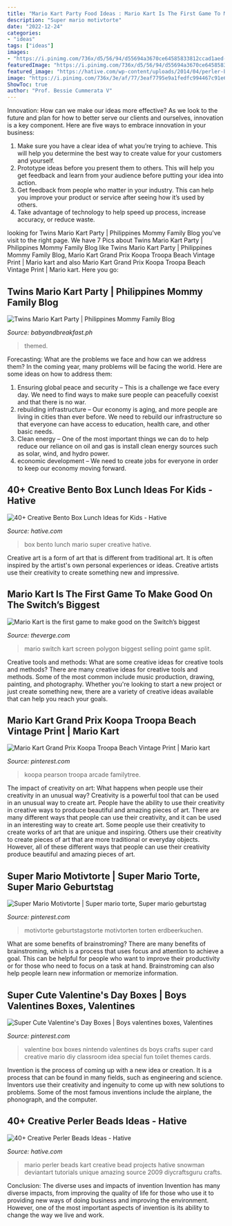 ```yaml
---
title: "Mario Kart Party Food Ideas : Mario Kart Is The First Game To Make Good On The Switch’s Biggest"
description: "Super mario motivtorte"
date: "2022-12-24"
categories:
- "ideas"
tags: ["ideas"]
images:
- "https://i.pinimg.com/736x/d5/56/94/d55694a3670ce64585833812ccad1aed--valentine-day-boxes-mario-valentine-box-ideas.jpg"
featuredImage: "https://i.pinimg.com/736x/d5/56/94/d55694a3670ce64585833812ccad1aed--valentine-day-boxes-mario-valentine-box-ideas.jpg"
featured_image: "https://hative.com/wp-content/uploads/2014/04/perler-beads-ideas/7-mario-perler-bead.jpg"
image: "https://i.pinimg.com/736x/3e/af/77/3eaf7795e9a1fedfc994467c91e6a074.jpg"
ShowToc: true
author: "Prof. Bessie Cummerata V"
---
```



Innovation: How can we make our ideas more effective?
As we look to the future and plan for how to better serve our clients and ourselves, innovation is a key component. Here are five ways to embrace innovation in your business: 
1. Make sure you have a clear idea of what you’re trying to achieve. This will help you determine the best way to create value for your customers and yourself. 
2. Prototype ideas before you present them to others. This will help you get feedback and learn from your audience before putting your idea into action. 
3. Get feedback from people who matter in your industry. This can help you improve your product or service after seeing how it’s used by others. 
4. Take advantage of technology to help speed up process, increase accuracy, or reduce waste.

	

		
looking for Twins Mario Kart Party | Philippines Mommy Family Blog you've visit to the right page. We have 7 Pics about Twins Mario Kart Party | Philippines Mommy Family Blog like Twins Mario Kart Party | Philippines Mommy Family Blog, Mario Kart Grand Prix Koopa Troopa Beach Vintage Print | Mario kart and also Mario Kart Grand Prix Koopa Troopa Beach Vintage Print | Mario kart. Here you go:
		
    
## Twins Mario Kart Party | Philippines Mommy Family Blog

<img loading=lazy src="https://8lw722p1g4o3lmqlopay7w1bkx-wpengine.netdna-ssl.com/wp-content/uploads/2020/02/Its-a-Twin-Justin-and-Jeriels-Mario-Kart-Themed-Birthday-Party-25.jpg" onerror="this.onerror=null;this.src='https://tse4.mm.bing.net/th?id=OIP.DuMPJ0tzznNGQqZKsZBLpQHaLH&amp;pid=15.1';" alt="Twins Mario Kart Party | Philippines Mommy Family Blog">

_Source: babyandbreakfast.ph_

>themed. 

	

Forecasting: What are the problems we face and how can we address them?
In the coming year, many problems will be facing the world. Here are some ideas on how to address them: 
1. Ensuring global peace and security – This is a challenge we face every day. We need to find ways to make sure people can peacefully coexist and that there is no war. 
2. rebuilding infrastructure – Our economy is aging, and more people are living in cities than ever before. We need to rebuild our infrastructure so that everyone can have access to education, health care, and other basic needs. 
3. Clean energy – One of the most important things we can do to help reduce our reliance on oil and gas is install clean energy sources such as solar, wind, and hydro power. 
4. economic development – We need to create jobs for everyone in order to keep our economy moving forward.

    
## 40+ Creative Bento Box Lunch Ideas For Kids - Hative

<img loading=lazy src="http://hative.com/wp-content/uploads/2014/04/lunch-box-ideas/4-super-mario-lunch-box.jpg" onerror="this.onerror=null;this.src='https://tse1.mm.bing.net/th?id=OIP.S0ujmum2y1PF39iHaIP4bwHaJF&amp;pid=15.1';" alt="40+ Creative Bento Box Lunch Ideas for Kids - Hative">

_Source: hative.com_

>box bento lunch mario super creative hative. 

	

Creative art is a form of art that is different from traditional art. It is often inspired by the artist's own personal experiences or ideas. Creative artists use their creativity to create something new and impressive.

    
## Mario Kart Is The First Game To Make Good On The Switch’s Biggest

<img loading=lazy src="https://cdn.vox-cdn.com/thumbor/tUKGJbwaikR_KieT1hYg5ANc2eU=/0x0:1280x720/1200x800/filters:focal(538x258:742x462)/cdn.vox-cdn.com/uploads/chorus_image/image/54608651/NintendoSwitch_MarioKart8Deluxe_Presentation2017_scrn27_bmp_jpgcopy.0.jpg" onerror="this.onerror=null;this.src='https://tse3.mm.bing.net/th?id=OIP.ptOb1ZPjpePeyecTt1IBDQHaE8&amp;pid=15.1';" alt="Mario Kart is the first game to make good on the Switch’s biggest">

_Source: theverge.com_

>mario switch kart screen polygon biggest selling point game split. 

	

Creative tools and methods: What are some creative ideas for creative tools and methods?
There are many creative ideas for creative tools and methods. Some of the most common include music production, drawing, painting, and photography. Whether you're looking to start a new project or just create something new, there are a variety of creative ideas available that can help you reach your goals.

    
## Mario Kart Grand Prix Koopa Troopa Beach Vintage Print | Mario Kart

<img loading=lazy src="https://i.pinimg.com/736x/3e/af/77/3eaf7795e9a1fedfc994467c91e6a074.jpg" onerror="this.onerror=null;this.src='https://tse2.mm.bing.net/th?id=OIP.Q1oKsTamV2_WiTPdhYaa-wHaKx&amp;pid=15.1';" alt="Mario Kart Grand Prix Koopa Troopa Beach Vintage Print | Mario kart">

_Source: pinterest.com_

>koopa pearson troopa arcade familytree. 

	

The impact of creativity on art: What happens when people use their creativity in an unusual way?
Creativity is a powerful tool that can be used in an unusual way to create art. People have the ability to use their creativity in creative ways to produce beautiful and amazing pieces of art. There are many different ways that people can use their creativity, and it can be used in an interesting way to create art. Some people use their creativity to create works of art that are unique and inspiring. Others use their creativity to create pieces of art that are more traditional or everyday objects. However, all of these different ways that people can use their creativity produce beautiful and amazing pieces of art.

    
## Super Mario Motivtorte | Super Mario Torte, Super Mario Geburtstag

<img loading=lazy src="https://i.pinimg.com/736x/f6/f1/54/f6f154f3134dbda59fed86560c7af3ff.jpg" onerror="this.onerror=null;this.src='https://tse3.mm.bing.net/th?id=OIP.AUANOmExcia8v1AdEWmBNAHaJ3&amp;pid=15.1';" alt="Super Mario Motivtorte | Super mario torte, Super mario geburtstag">

_Source: pinterest.com_

>motivtorte geburtstagstorte motivtorten torten erdbeerkuchen. 

	

What are some benefits of brainstroming?
There are many benefits of brainstroming, which is a process that uses focus and attention to achieve a goal. This can be helpful for people who want to improve their productivity or for those who need to focus on a task at hand. Brainstroming can also help people learn new information or memorize information.

    
## Super Cute Valentine&#039;s Day Boxes | Boys Valentines Boxes, Valentines

<img loading=lazy src="https://i.pinimg.com/736x/d5/56/94/d55694a3670ce64585833812ccad1aed--valentine-day-boxes-mario-valentine-box-ideas.jpg" onerror="this.onerror=null;this.src='https://tse1.mm.bing.net/th?id=OIP.11E2L4ZAVSfpwaoIyhxK7QHaJ6&amp;pid=15.1';" alt="Super Cute Valentine&#039;s Day Boxes | Boys valentines boxes, Valentines">

_Source: pinterest.com_

>valentine box boxes nintendo valentines ds boys crafts super card creative mario diy classroom idea special fun toilet themes cards. 

	

Invention is the process of coming up with a new idea or creation. It is a process that can be found in many fields, such as engineering and science. Inventors use their creativity and ingenuity to come up with new solutions to problems. Some of the most famous inventions include the airplane, the phonograph, and the computer.

    
## 40+ Creative Perler Beads Ideas - Hative

<img loading=lazy src="https://hative.com/wp-content/uploads/2014/04/perler-beads-ideas/7-mario-perler-bead.jpg" onerror="this.onerror=null;this.src='https://tse4.mm.bing.net/th?id=OIP.zULHWMOw4dnxqqloE6_oTAHaE7&amp;pid=15.1';" alt="40+ Creative Perler Beads Ideas - Hative">

_Source: hative.com_

>mario perler beads kart creative bead projects hative snowman deviantart tutorials unique amazing source 2009 diycraftsguru crafts. 

	

Conclusion: The diverse uses and impacts of invention
Invention has many diverse impacts, from improving the quality of life for those who use it to providing new ways of doing business and improving the environment. However, one of the most important aspects of invention is its ability to change the way we live and work.

